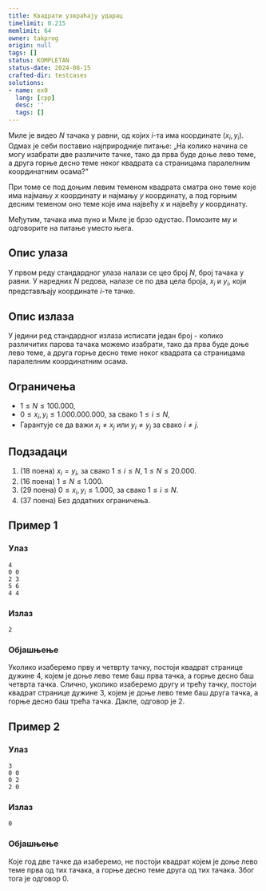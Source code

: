 ```yaml
---
title: Квадрати узвраћају ударац
timelimit: 0.215
memlimit: 64
owner: takprog
origin: null
tags: []
status: KOMPLETAN
status-date: 2024-08-15
crafted-dir: testcases
solutions:
- name: ex0
  lang: [cpp]
  desc: ''
  tags: []
---
```


Миле је видео $N$ тачака у равни, од којих $i$-та има координате $(x_i,y_i)$. Одмах је себи поставио најприродније питање: „На колико начина се могу изабрати две различите тачке, тако да прва буде доње лево теме, а друга горње десно теме неког квадрата са страницама паралелним координатним осама?“

При томе се под доњим левим теменом квадрата сматра оно теме које има најмању $x$ координату и најмању $y$ координату, а под горњим десним теменом оно теме које има највећу $x$ и највећу $y$ координату.

Међутим, тачака има пуно и Миле је брзо одустао. Помозите му и одговорите на питање уместо њега.

## Опис улаза
У првом реду стандардног улаза налази се цео број $N$, број тачака у равни. У наредних $N$ редова, налазе се по два цела броја, $x_i$ и $y_i$, који представљају координате $i$-те тачке. 

## Опис излаза
У једини ред стандардног излаза исписати један број - колико различитих парова тачака можемо изабрати, тако да прва буде доње лево теме, а друга горње десно теме неког квадрата са страницама паралелним координатним осама.

## Ограничења
-   $1 \leq N \leq 100.000$,
-   $0 \leq x_i, y_i \leq 1.000.000.000$, за свако $1 \leq i \leq N$,
-   Гарантује се да важи $x_i \neq x_j$ или $y_i \neq y_j$ за свако $i \neq j$.

## Подзадаци

1. (18 поена) $x_i = y_i$, за свако $1 \leq i \leq N$, $1 \leq N \leq 20.000$.
2. (16 поена) $1 \leq N \leq 1.000$.
3. (29 поена) $0 \leq x_i, y_i \leq 1.000$, за свако $1 \leq i \leq N$.
3. (37 поена) Без додатних ограничења.

## Пример 1

### Улаз

```
4
0 0
2 3
5 6
4 4
```

### Излаз

```
2
```

### Објашњење

Уколико изаберемо прву и четврту тачку, постоји квадрат странице дужине $4$, којем је доње лево теме баш прва тачка, а горње десно баш четврта тачка. Слично, уколико изаберемо другу и трећу тачку, постоји квадрат странице дужине $3$, којем је доње лево теме баш друга тачка, а горње десно баш трећа тачка. Дакле, одговор је $2$. 

## Пример 2

### Улаз

```
3
0 0
0 2
2 0
```

### Излаз

```
0
```

### Објашњење

Које год две тачке да изаберемо, не постоји квадрат којем је доње лево теме прва од тих тачака, а горње десно теме друга од тих тачака. Због тога је одговор $0$.




